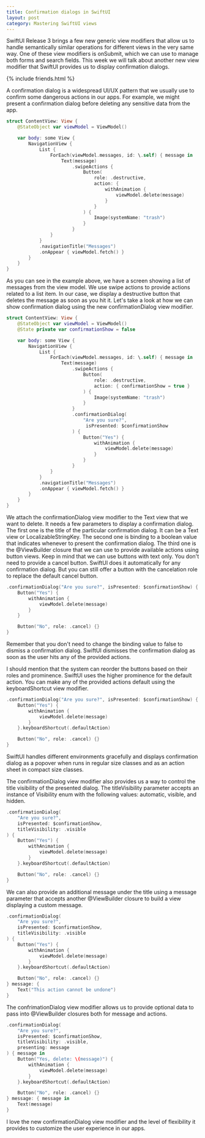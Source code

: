 ```yaml
---
title: Confirmation dialogs in SwiftUI
layout: post
category: Mastering SwiftUI views
---
```


SwiftUI Release 3 brings a few new generic view modifiers that allow us to handle semantically similar operations for different views in the very same way. One of these view modifiers is onSubmit, which we can use to manage both forms and search fields. This week we will talk about another new view modifier that SwiftUI provides us to display confirmation dialogs.

{% include friends.html %}

A confirmation dialog is a widespread UI/UX pattern that we usually use to confirm some dangerous actions in our apps. For example, we might present a confirmation dialog before deleting any sensitive data from the app.

```swift
struct ContentView: View {
    @StateObject var viewModel = ViewModel()

    var body: some View {
        NavigationView {
            List {
                ForEach(viewModel.messages, id: \.self) { message in
                    Text(message)
                        .swipeActions {
                            Button(
                                role: .destructive,
                                action: { 
                                    withAnimation {
                                        viewModel.delete(message) 
                                    } 
                                }
                            ) {
                                Image(systemName: "trash")
                            }
                        }
                }
            }
            .navigationTitle("Messages")
            .onAppear { viewModel.fetch() }
        }
    }
}
```

As you can see in the example above, we have a screen showing a list of messages from the view model. We use swipe actions to provide actions related to a list item. In our case, we display a destructive button that deletes the message as soon as you hit it. Let's take a look at how we can show confirmation dialog using the new confirmationDialog view modifier.

```swift
struct ContentView: View {
    @StateObject var viewModel = ViewModel()
    @State private var confirmationShow = false

    var body: some View {
        NavigationView {
            List {
                ForEach(viewModel.messages, id: \.self) { message in
                    Text(message)
                        .swipeActions {
                            Button(
                                role: .destructive,
                                action: { confirmationShow = true }
                            ) {
                                Image(systemName: "trash")
                            }
                        }
                        .confirmationDialog(
                            "Are you sure?",
                             isPresented: $confirmationShow
                        ) { 
                            Button("Yes") {
                                withAnimation { 
                                    viewModel.delete(message) 
                                }
                            }
                        }
                }
            }
            .navigationTitle("Messages")
            .onAppear { viewModel.fetch() }
        }
    }
}
```

We attach the confirmationDialog view modifier to the Text view that we want to delete. It needs a few parameters to display a confirmation dialog.
The first one is the title of the particular confirmation dialog. It can be a Text view or LocalizableStringKey.
The second one is binding to a boolean value that indicates whenever to present the confirmation dialog.
The third one is the @ViewBuilder closure that we can use to provide available actions using button views. Keep in mind that we can use buttons with text only.
You don't need to provide a cancel button. SwiftUI does it automatically for any confirmation dialog. But you can still offer a button with the cancelation role to replace the default cancel button.

```swift
.confirmationDialog("Are you sure?", isPresented: $confirmationShow) {
    Button("Yes") {
        withAnimation { 
            viewModel.delete(message) 
        }
    }

    Button("No", role: .cancel) {}
}
```

Remember that you don't need to change the binding value to false to dismiss a confirmation dialog. SwiftUI dismisses the confirmation dialog as soon as the user hits any of the provided actions.

I should mention that the system can reorder the buttons based on their roles and prominence. SwiftUI uses the higher prominence for the default action. You can make any of the provided actions default using the keyboardShortcut view modifier.

```swift
.confirmationDialog("Are you sure?", isPresented: $confirmationShow) {
    Button("Yes") {
        withAnimation { 
            viewModel.delete(message) 
        }
    }.keyboardShortcut(.defaultAction)

    Button("No", role: .cancel) {}
}
```

SwiftUI handles different environments gracefully and displays confirmation dialog as a popover when runs in regular size classes and as an action sheet in compact size classes.

The confirmationDialog view modifier also provides us a way to control the title visibility of the presented dialog. The titleVisibility parameter accepts an instance of Visibility enum with the following values: automatic, visible, and hidden.

```swift
.confirmationDialog(
    "Are you sure?",
    isPresented: $confirmationShow,
    titleVisibility: .visible
) {
    Button("Yes") {
        withAnimation { 
            viewModel.delete(message) 
        }
    }.keyboardShortcut(.defaultAction)

    Button("No", role: .cancel) {}
}
```

We can also provide an additional message under the title using a message parameter that accepts another @ViewBuilder closure to build a view displaying a custom message.

```swift
.confirmationDialog(
    "Are you sure?",
    isPresented: $confirmationShow,
    titleVisibility: .visible
) {
    Button("Yes") {
        withAnimation { 
            viewModel.delete(message) 
        }
    }.keyboardShortcut(.defaultAction)

    Button("No", role: .cancel) {}
} message: {
    Text("This action cannot be undone")
}
```

The confrimationDialog view modifier allows us to provide optional data to pass into @ViewBuilder closures both for message and actions.

```swift
.confirmationDialog(
    "Are you sure?",
    isPresented: $confirmationShow,
    titleVisibility: .visible,
    presenting: message
) { message in
    Button("Yes, delete: \(message)") {
        withAnimation { 
            viewModel.delete(message) 
        }
    }.keyboardShortcut(.defaultAction)

    Button("No", role: .cancel) {}
} message: { message in
    Text(message)
}
```

I love the new confirmationDialog view modifier and the level of flexibility it provides to customize the user experience in our apps.

